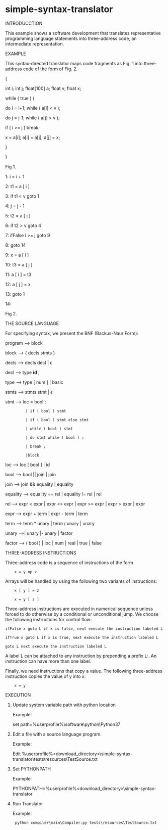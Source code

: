 # simple-syntax-translator
INTRODUCCTION

This example shows a software development that translates representative programming language statements
into three-address code, an intermediate representation.


EXAMPLE

This syntax-directed translator maps code fragments as Fig. 1 into three-address code of the form of Fig. 2.

{

int i; int j; float[100] a; float v; float x;

while ( true ) {

do i = i+1; while ( a[i] < v );

do j = j-1; while ( a[j] > v );

if ( i >= j ) break;

x = a[i]; a[i] = a[j]; a[j] = x;

}

}

Fig 1.


1: i = i + 1

2: t1 = a [ i ]

3: if t1 < v goto 1

4: j = j - 1

5: t2 = a [ j ]

6: if t2 > v goto 4

7: ifFalse i >= j goto 9

8: goto 14

9: x = a [ i ]

10: t3 = a [ j ]

11: a [ i ] = t3

12: a [ j ] = x

13: goto 1

14:

Fig 2.


THE SOURCE LANGUAGE

For specifying syntax, we present the BNF (Backus-Naur Form):

program --> block

block --> { decls stmts }

decls --> decls decl | ϵ

decl --> type **id** ;

type --> type [ num ] | basic

stmts --> stmts stmt | ϵ

stmt --> loc = bool ;

             | if ( bool ) stmt
	     
             | if ( bool ) stmt else stmt
	     
             | while ( bool ) stmt
	     
             | do stmt while ( bool ) ;
	     
             | break ;
	     
             |block
	     
loc --> loc [ bool ] | id

bool --> bool || join | join

join --> join && equality | equality

equality --> equality == rel | equality != rel | rel

rel --> expr < expr | expr <= expr | expr >= expr | expr > expr | expr

expr --> expr + term | expr - term | term

term --> term * unary | term / unary | unary

unary -->! unary |- unary | factor

factor --> ( bool ) | loc | num | real | true | false


THREE-ADDRESS INSTRUCTIONS

Three-address code is a sequence of instructions of the form

		x = y op z.

Arrays will be handled by using the following two variants of instructions:

		x [ y ] = z
		
		x = y [ z ]


Three-address instructions are executed in numerical sequence unless forced
to do otherwise by a conditional or unconditional jump. We choose the following
instructions for control flow:

	ifFalse x goto L if x is false, next execute the instruction labeled L
	
	ifTrue x goto L if x is true, next execute the instruction labeled L
	
	goto L next execute the instruction labeled L
	

A label L can be attached to any instruction by prepending a prefix L:. An
instruction can have more than one label.

Finally, we need instructions that copy a value. The following three-address
instruction copies the value of y into x:

		x = y


EXECUTION

1) Update system variable path with python location

    Example:
    
     set path=%userprofile%\software\python\Python37


2) Edit a file with a source language program.

   Example: 
   
    Edit %userprofile%\<download_directory>\simple-syntax-translator\tests\resources\TestSource.txt


3) Set PYTHONPATH

   Example:
   
     PYTHONPATH=%userprofile%\<download_directory>\simple-syntax-translator


4) Run Translator

     Example:
     
        python compiler\main\Compiler.py tests\resources\TestSource.txt
 
 
